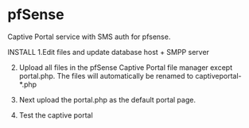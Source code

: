 # pfSense
Captive Portal service with SMS auth for pfsense.


INSTALL
1.Edit files and update database host + SMPP server

2. Upload all files in the pfSense Captive Portal file manager except portal.php.
The files will automatically be renamed to captiveportal-*.php

3. Next upload the portal.php as the default portal page.
4. Test the captive portal

